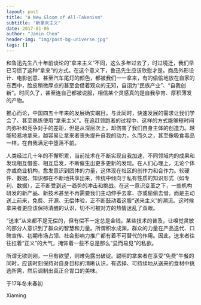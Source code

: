 ```yaml
---
layout: post
title: "A New Gloom of All-Takenism"
subtitle: "新拿来主义"
date: 2017-01-06
author: "Jamin Chen"
header-img: "img/post-bg-universe.jpg"
tags: []
---
```


和鲁迅先生八十年前谈论的“拿来主义”不同，这么多年过去了，时过境迁，我们早已习惯了这种“拿来”的方式。在这个意义下，鲁迅先生应该欣慰才是。商品外形设计、电影创意、甚至汽车尾灯的颜色，都被我们一一拿来，有的偷偷地放在自家的东西中，脸皮稍微厚点的甚至会借着观众的无知，自诩为“民族产业”、“自我创新”。时间久了，甚至连自己都被说服，相信某个灵感真的是自我孕育、厚积薄发的产物。

<!-- more -->

推心而论，中国四五十年来的发展确实瞩目。与此同时，快速发展的需求让我们学会了、甚至熟练使用“拿来主义”。在追赶领跑者的过程中，这样的方式能够短时间内弥补和竞争对手的差距，但是从深层次上，却伤害了我们自身主体的创造力。越能轻易地拿来，越容易让拿来者丧失提升自我的动力。久而久之，甚至像吸食毒品一样，在自我满足中堕落不前。

人类经过几十年的不懈积累，当前技术在不断实现自我加速，不同领域内的成果和发现相互借鉴、相互启发，不断催生出更多更新的发现。在人们心理上，无论个体亦或商业机构，愈发意识到团体的力量，这体现在社区的创作力和合作力。软硬件、数据、知识都在不断地共享出来，传统中倾向于私有性质的知识形式（如专利、数据），正不断受到这一趋势的冲击和挑战。在这一意识变革之下，一些机构研发的新产品、新技术甚至不再需要我们主动伸手去拿、亦或偷偷去借，而是主动送上前来，免费、开源、无偿体验，正不断鼓动着这股“送来主义”的潮流。这时候拿来者更应该保持清醒的认识，切不可被对方的热情迷乱了双眼。

“送来”从来都不是无偿的，但有偿不一定总是金钱。某些技术的普及，让嗅觉灵敏的部分人意识到了群众的智慧和力量。所谓积水成渊，群众的力量在产品迭代、口碑宣传、初期市场占领、社会影响力推广都有着不可替代的作用。因此，送来者往往扛着“正义”的大气，掩饰着一些不总是那么“显而易见”的私欲。

所谓无欲则刚，一旦有欲望，则难免露出破绽。聪明的拿来者在享受“免费”午餐的同时，应该时刻保持对自身目标的清晰认识，有选择、可持续地从送来的食材中挑选所需，然后调制出真正合胃口的美味。

于17年冬末春初

Xiaming
